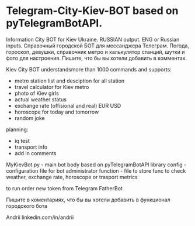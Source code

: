 # Telegram-City-Kiev-BOT based on pyTelegramBotAPI.

Information City BOT for Kiev Ukraine. RUSSIAN output. ENG or Russian inputs.
Справочный городской БОТ для мессанджера Телеграм. Погода, гороскоп, девушки, справочник метро и калькулятор станций, шутки и фото для настроения. Пишите, что бы вы хотели добавить в комментах.

Kiev City BOT understandsmore than 1000 commands and supports:

- metro station list and desciption for all station
- travel calculator for Kiev metro
- photo of Kiev girls
- actual weather status
- exchange rate (offisional and real)  EUR USD 
- horoscope for today and tomorrow
- random joke

planning:
- iq test 
- transport info
- add in comments

MyKievBot.py - main bot body based on pyTelegramBotAPI library
config - configuration file for bot administrator
function - file to store func to check weather, exchange rate, horoscope or trasport metrics

to run order new token from Telegram FatherBot


Пишите в коментариях, что бы вы хотели добавить в функционал городского бота

Andrii linkedin.com/in/andrii
